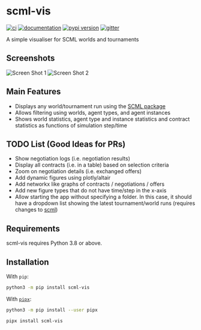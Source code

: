 # scml-vis

[![ci](https://github.com/yasserfarouk/scml-vis/actions/workflows/main.yml/badge.svg)](https://github.com/yasserfarouk/scml-vis/actions/workflows/main.yml)
[![documentation](https://img.shields.io/badge/docs-mkdocs%20material-blue.svg?style=flat)](https://scml-vis.github.io/scml-vis/)
[![pypi version](https://img.shields.io/pypi/v/scml-vis.svg)](https://pypi.org/project/scml-vis/)
[![gitter](https://badges.gitter.im/join%20chat.svg)](https://gitter.im/scml-vis/community)

A simple visualiser for SCML worlds and tournaments

## Screenshots
![Screen Shot 1](docs/shot1.png)
![Screen Shot 2](docs/shot2.png)

## Main Features

- Displays any world/tournament run using the [SCML package](https://www.github.com/yasserfarouk/scml)
- Allows filtering using worlds, agent types, and agent instances
- Shows world statistics, agent type and instance statistics and contract 
  statistics as functions of simulation step/time

## TODO List (Good Ideas for PRs)

- Show negotiation logs (i.e. negotiation results)
- Display all contracts (i.e. in a table) based on selection criteria
- Zoom on negotiation details (i.e. exchanged offers)
- Add dynamic figures using plotly/altair
- Add networkx like graphs of contracts / negotiations / offers
- Add new figure types that do not have time/step in the x-axis
- Allow starting the app without specifying a folder. In this case, it should 
  have a dropdown list showing the latest tournament/world runs (requires 
  changes to [scml](https://www.github.com/yasserfarouk/scml))

## Requirements

scml-vis requires Python 3.8 or above.

## Installation

With `pip`:
```bash
python3 -m pip install scml-vis
```

With [`pipx`](https://github.com/pipxproject/pipx):
```bash
python3 -m pip install --user pipx

pipx install scml-vis
```
